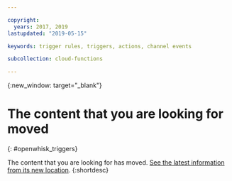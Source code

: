 ```yaml
---

copyright:
  years: 2017, 2019
lastupdated: "2019-05-15"

keywords: trigger rules, triggers, actions, channel events

subcollection: cloud-functions

---
```


{:new_window: target="_blank"}
# The content that you are looking for moved
{: #openwhisk_triggers}

The content that you are looking for has moved. [See the latest information from its new location](/docs/openwhisk?topic=cloud-functions-triggers).
{:shortdesc}
